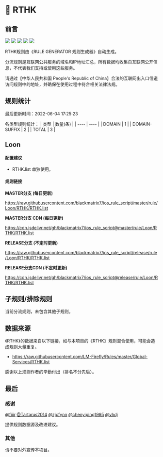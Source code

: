 # 🧸 RTHK

## 前言

![](https://shields.io/badge/-移除重复规则-ff69b4) ![](https://shields.io/badge/-DOMAIN与DOMAIN--SUFFIX合并-green) ![](https://shields.io/badge/-DOMAIN--SUFFIX间合并-critical) ![](https://shields.io/badge/-DOMAIN--SUFFIX与DOMAIN--KEYWORD合并-blue) ![](https://shields.io/badge/-IP--CIDR(6)合并-blueviolet) 

RTHK规则由《RULE GENERATOR 规则生成器》自动生成。

分流规则是互联网公共服务的域名和IP地址汇总，所有数据均收集自互联网公开信息，不代表我们支持或使用这些服务。

请通过【中华人民共和国 People's Republic of China】合法的互联网出入口信道访问规则中的地址，并确保在使用过程中符合相关法律法规。

## 规则统计

最后更新时间：2022-06-04 17:25:23

各类型规则统计：
| 类型 | 数量(条)  | 
| ---- | ----  |
| DOMAIN | 1  | 
| DOMAIN-SUFFIX | 2  | 
| TOTAL | 3  | 


## Loon 

#### 配置建议
- RTHK.list 单独使用。

#### 规则链接
**MASTER分支 (每日更新)**

https://raw.githubusercontent.com/blackmatrix7/ios_rule_script/master/rule/Loon/RTHK/RTHK.list

**MASTER分支 CDN (每日更新)**

https://cdn.jsdelivr.net/gh/blackmatrix7/ios_rule_script@master/rule/Loon/RTHK/RTHK.list

**RELEASE分支 (不定时更新)**

https://raw.githubusercontent.com/blackmatrix7/ios_rule_script/release/rule/Loon/RTHK/RTHK.list

**RELEASE分支CDN (不定时更新)**

https://cdn.jsdelivr.net/gh/blackmatrix7/ios_rule_script@release/rule/Loon/RTHK/RTHK.list

## 子规则/排除规则


当前分流规则，未包含其他子规则。

## 数据来源

《RTHK》的数据来自以下链接，如与本项目的《RTHK》规则混合使用，可能会造成规则大量重复。

- https://raw.githubusercontent.com/LM-Firefly/Rules/master/Global-Services/RTHK.list


感谢以上规则作者的辛勤付出（排名不分先后）。

## 最后

### 感谢

[@fiiir](https://github.com/fiiir) [@Tartarus2014](https://github.com/Tartarus2014) [@zjcfynn](https://github.com/zjcfynn) [@chenyiping1995](https://github.com/chenyiping1995) [@vhdj](https://github.com/vhdj)

提供规则数据源及改进建议。

### 其他

请不要对外宣传本项目。
